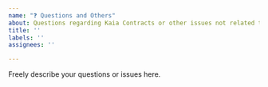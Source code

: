```yaml
---
name: "❓ Questions and Others"
about: Questions regarding Kaia Contracts or other issues not related to bug nor feature request
title: ''
labels: ''
assignees: ''

---
```


Freely describe your questions or issues here.